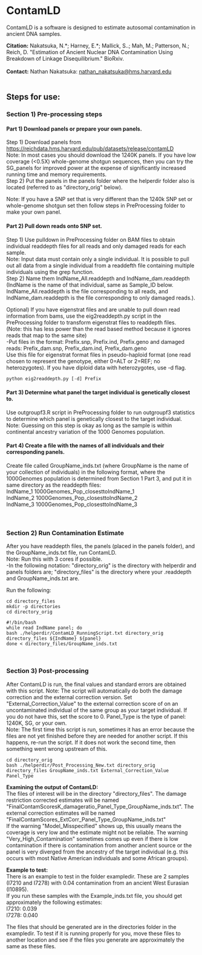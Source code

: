 # ContamLD

ContamLD is a software is designed to estimate autosomal contamination in ancient DNA samples.

**Citation:**  Nakatsuka, N.\*; Harney, E.\*; Mallick, S..; Mah, M.; Patterson, N.; Reich, D. "Estimation of Ancient Nuclear DNA Contamination Using Breakdown of Linkage Disequilibrium." BioRxiv.<br/>
<br/>
**Contact:** Nathan Nakatsuka: nathan_nakatsuka@hms.harvard.edu
<br/>
<br/>
## <p>Steps for use:</p>
### <p>Section 1)  Pre-processing steps</p>
#### Part 1)  Download panels or prepare your own panels.<br/>
Step 1) Download panels from https://reichdata.hms.harvard.edu/pub/datasets/release/contamLD<br/>
Note: In most cases you should download the 1240K panels. If you have low coverage (<0.5X) whole-genome shotgun sequences, then you can try the SG_panels for improved power at the expense of significantly increased running time and memory requirements.<br/>
Step 2) Put the panels in the panels folder where the helperdir folder also is located (referred to as "directory_orig" below).

Note: If you have a SNP set that is very different than the 1240k SNP set or whole-genome shotgun set then follow steps in PreProcessing folder to make your own panel.


#### Part 2) Pull down reads onto SNP set.<br/>
Step 1)  Use pulldown in PreProcessing folder on BAM files to obtain individual readdepth files for all reads and only damaged reads for each sample. <br/>	
Note:  Input data must contain only a single individual. It is possible to pull out all data from a single individual from a readdefth file containing multiple individuals using the grep function.<br/>
Step 2)  Name them IndName_All.readdepth and IndName_dam.readdepth (IndName is the name of that individual, same as Sample_ID below. IndName_All.readdepth is the file corresponding to all reads, and IndName_dam.readdepth is the file corresponding to only damaged reads.).<br/>

Optional) If you have eigenstrat files and are unable to pull down read information from bams, use the eig2readdepth.py script in the PreProcessing folder to transform eigenstrat files to readdepth files.<br/>
(Note: this has less power than the read based method because it ignores reads that map to the same site)<br/>
-Put files in the format: Prefix.snp, Prefix.ind, Prefix.geno and damaged reads: Prefix_dam.snp, Prefix_dam.ind, Prefix_dam.geno<br/>
Use this file for eigenstrat format files in pseudo-haploid format (one read chosen to represent the genotype, either 0=ALT or 2=REF; no heterozygotes). If you have diploid data with heterozygotes, use -d flag.
```python
python eig2readdepth.py [-d] Prefix
```


#### Part 3) Determine what panel the target individual is genetically closest to.<br/>
Use outgroupf3.R script in PreProcessing folder to run outgroupf3 statistics to determine which panel is genetically closest to the target individual.<br/>
Note: Guessing on this step is okay as long as the sample is within continental ancestry variation of the 1000 Genomes population.
<br/>

#### Part 4) Create a file with the names of all individuals and their corresponding panels.<br/>
Create file called GroupName_inds.txt (where GroupName is the name of your collection of individuals) in the following format, where the 1000Genomes population is determined from Section 1 Part 3, and put it in same directory as the readdepth files:<br/>
IndName_1 1000Genomes_Pop_closesttoIndName_1<br/>
IndName_2 1000Genomes_Pop_closesttoIndName_2<br/>
IndName_3 1000Genomes_Pop_closesttoIndName_3<br/>
<br/>
<br/>

### <p>Section 2)  Run Contamination Estimate</p>
After you have readdepth files, the panels (placed in the panels folder), and the GroupName_inds.txt file, run ContamLD.<br/>
Note: Run this with 3 cores if possible.<br/>
-In the following notation: "directory_orig" is the directory with helperdir and panels folders are; "directory_files" is the directory where your .readdepth and GroupName_inds.txt are.<br/>

Run the following:<br/>
```
cd directory_files
mkdir -p directories
cd directory_orig

#!/bin/bash
while read IndName panel; do
bash ./helperdir/ContamLD_RunningScript.txt directory_orig directory_files ${IndName} ${panel}
done < directory_files/GroupName_inds.txt
```
<br/>

### <p>Section 3) Post-processing</p>
After ContamLD is run, the final values and standard errors are obtained with this script.
Note: The script will automatically do both the damage correction and the external correction version. Set "External_Correction_Value" to the external correction score of on an uncontaminated individual of the same group as your target individual. If you do not have this, set the score to 0. Panel_Type is the type of panel: 1240K, SG, or your own.<br/>
Note: The first time this script is run, sometimes it has an error because the files are not yet finished before they are needed for another script. If this happens, re-run the script. If it does not work the second time, then something went wrong upstream of this.<br/>
```
cd directory_orig
bash ./helperdir/Post_Processing_New.txt directory_orig directory_files GroupName_inds.txt External_Correction_Value Panel_Type
```


**Examining the output of ContamLD:**<br/>
The files of interest will be in the directory "directory_files". The damage restriction corrected estimates will be named "FinalContamScoresK_damageratio_Panel_Type_GroupName_inds.txt". The external correction estimates will be named "FinalContamScores_ExtCorr_Panel_Type_GroupName_inds.txt"<br/>
If the warning "Model_Misspecified" shows up, this usually means the coverage is very low and the estimate might not be reliable. The warning "Very_High_Contamination" sometimes comes up even if there is low contamination if there is contamination from another ancient source or the panel is very diverged from the ancestry of the target individual (e.g. this occurs with most Native American individuals and some African groups).


**Example to test:**<br/>
There is an example to test in the folder exampledir. These are 2 samples (I7210 and I7278) with 0.04 contamination from an ancient West Eurasian (I10895).<br/>
If you run these samples with the Example_inds.txt file, you should get approximately the following estimates:<br/>
I7210:  0.039<br/>
I7278:  0.040

The files that should be generated are in the directories folder in the exampledir. To test if it is running properly for you, move these files to another location and see if the files you generate are approximately the same as these files.


